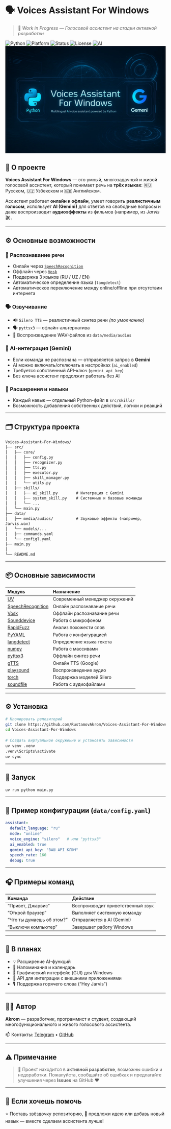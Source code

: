 # 🗣️ Voices Assistant For Windows

> 🚧 *Work in Progress — Голосовой ассистент на стадии активной разработки*

![Python](https://img.shields.io/badge/Python-3.10%2B-blue?logo=python)
![Platform](https://img.shields.io/badge/Platform-Windows-0078D6?logo=windows)
![Status](https://img.shields.io/badge/Status-Active_Development-orange)
![License](https://img.shields.io/badge/License-MIT-green)
![AI](https://img.shields.io/badge/AI-Gemini_Integration-blueviolet?logo=google)
![banner](/data/media/banner.webp)

## 🌟 О проекте

**Voices Assistant For Windows** — это умный, многозадачный и живой голосовой ассистент,
который понимает речь на **трёх языках**: 🇷🇺 Русском, 🇺🇿 Узбекском и 🇬🇧 Английском.

Ассистент работает **онлайн и офлайн**,
умеет говорить **реалистичным голосом**,
использует **AI (Gemini)** для ответов на свободные вопросы
и даже воспроизводит **аудиоэффекты** из фильмов (например, из *Jarvis* 🎬).

---

## ⚙️ Основные возможности

### 🧠 Распознавание речи

* Онлайн через [`SpeechRecognition`](https://pypi.org/project/SpeechRecognition/)
* Оффлайн через [`Vosk`](https://pypi.org/project/vosk/)
* Поддержка 3 языков (RU / UZ / EN)
* Автоматическое определение языка (`langdetect`)
* Автоматическое переключение между online/offline при отсутствии интернета

### 🗣️ Озвучивание

* 🔊 `Silero TTS` — реалистичный синтез речи *(по умолчанию)*
* 🗣️ `pyttsx3` — офлайн-альтернатива
* 🎵 Воспроизведение WAV-файлов из `data/media/audios`

### 🤖 AI-интеграция (Gemini)

* Если команда не распознана — отправляется запрос в **Gemini**
* AI можно включать/отключать в настройках (`ai_enabled`)
* Требуется собственный API-ключ (`gemini_api_key`)
* Без ключа ассистент продолжит работать без AI

### 🧩 Расширения и навыки

* Каждый навык — отдельный Python-файл в `src/skills/`
* Возможность добавления собственных действий, логики и реакций

---

## 🗂️ Структура проекта

```
Voices-Assistant-For-Windows/
├── src/
│   ├── core/
│   │   ├── config.py
│   │   ├── recognizer.py
│   │   ├── tts.py
│   │   ├── executor.py
│   │   ├── skill_manager.py
│   │   └── utils.py
│   ├── skills/
│   │   ├── ai_skill.py        # Интеграция с Gemini
│   │   ├── system_skill.py    # Системные и базовые команды
│   │   └── ...
│   └── main.py
├── data/
│   ├── media/audios/          # Звуковые эффекты (например, Jarvis.wav)
│   └── models/...
│   ├── commands.yaml
│   └── configl.yaml
├── main.py
│
└── README.md
```

---

## 📦 Основные зависимости

| Модуль                                                           | Назначение                     |
| :--------------------------------------------------------------- | :----------------------------- |
| [UV](https://docs.astral.sh/uv/)                                 | Современный менеджер окружений |
| [SpeechRecognition](https://pypi.org/project/SpeechRecognition/) | Онлайн распознавание речи      |
| [Vosk](https://pypi.org/project/vosk/)                           | Оффлайн распознавание речи     |
| [Sounddevice](https://pypi.org/project/sounddevice/)             | Работа с микрофоном            |
| [RapidFuzz](https://pypi.org/project/RapidFuzz/)                 | Анализ похожести слов          |
| [PyYAML](https://pypi.org/project/PyYAML/)                       | Работа с конфигурацией         |
| [langdetect](https://pypi.org/project/langdetect/)               | Определение языка текста       |
| [numpy](https://pypi.org/project/numpy/)                         | Работа с массивами             |
| [pyttsx3](https://pypi.org/project/pyttsx3/)                     | Оффлайн синтез речи            |
| [gTTS](https://pypi.org/project/gTTS/)                           | Онлайн TTS (Google)            |
| [playsound](https://pypi.org/project/playsound/)                 | Воспроизведение аудио          |
| [torch](https://pypi.org/project/torch/)                         | Поддержка моделей Silero       |
| [soundfile](https://pypi.org/project/soundfile/)                 | Работа с аудиофайлами          |

---

## ⚙️ Установка

```bash
# Клонировать репозиторий
git clone https://github.com/RustamovAkrom/Voices-Assistant-For-Windows.git
cd Voices-Assistant-For-Windows

# Создать виртуальное окружение и установить зависимости
uv venv .venv
.venv\Scripts\activate
uv sync
```

---

## 🧪 Запуск

```bash
uv run python main.py
```

---

## 🧰 Пример конфигурации (`data/config.yaml`)

```yaml
assistant:
  default_language: "ru"
  mode: "online"
  voice_engine: "silero"   # или "pyttsx3"
  ai_enabled: true
  gemini_api_key: "ВАШ_API_КЛЮЧ"
  speech_rate: 160
  debug: true
```

---

## 🎧 Примеры команд

| Команда                   | Действие                          |
| :------------------------ | :-------------------------------- |
| “Привет, Джарвис”         | Воспроизводит приветственный звук |
| “Открой браузер”          | Выполняет системную команду       |
| “Что ты думаешь об этом?” | Отправляется в AI (Gemini)        |
| “Выключи компьютер”       | Завершает работу Windows          |

---

## 🔮 В планах

* 💡 Расширение AI-функций
* 📅 Напоминания и календарь
* 🎨 Графический интерфейс (GUI) для Windows
* 🔌 API для интеграции с внешними приложениями
* 🎙️ Поддержка горячего слова (“Hey Jarvis”)

---

## 👨‍💻 Автор

**Akrom** — разработчик, программист и студент,
создающий многофункционального и живого голосового ассистента.

📫 Контакты: [Telegram](https://t.me/Akrom_Rustamov) • [GitHub](https://github.com/RustamovAkrom)

---

## ⚠️ Примечание

> 🧪 Проект находится в **активной разработке**, возможны ошибки и недоработки.
> Пожалуйста, сообщайте об ошибках и предлагайте улучшения через **Issues** на GitHub ❤️

---

## 💬 Если хочешь помочь

⭐ Поставь звёздочку репозиторию,
💬 предложи идею или добавь новый навык —
вместе сделаем ассистента лучше!


 <!-- - [UV](https://docs.astral.sh/uv/) - Modern virtual environment
 - [SpeechRecognition](https://pypi.org/project/SpeechRecognition/) - Online speach recognition
 - [Vosk](https://pypi.org/project/vosk/) - Offline speach recognition
 - [Sounddevice](https://pypi.org/project/sounddevice/) - For audio
 - [RapidFuzz](https://pypi.org/project/RapidFuzz/) - For checking words
 - [PyYAML](https://pypi.org/project/PyYAML/) - For load .yaml files
 - [langdetect](https://pypi.org/project/langdetect/) - For text language detection
 - [numpy](https://pypi.org/project/numpy/) - For array 
 - [pyttsx3](https://pypi.org/project/pyttsx3/) - For local text to speach
 - [gTTS](https://pypi.org/project/gTTS/) - gTTS (Google Text-to-Speech)
 - [playsound](https://pypi.org/project/playsound/) -  For playing sounds
 - [torch](https://pypi.org/project/torch/) - Tensor computation (like NumPy) with strong GPU acceleration
 - [soundfile](https://pypi.org/project/soundfile/) - For playing audio files -->

